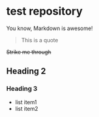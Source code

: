 # test repository
You know, Markdown is awesome!

> This is a quote

~~Strike me through~~
## Heading 2
### Heading 3

  - list item1
  - list item2
